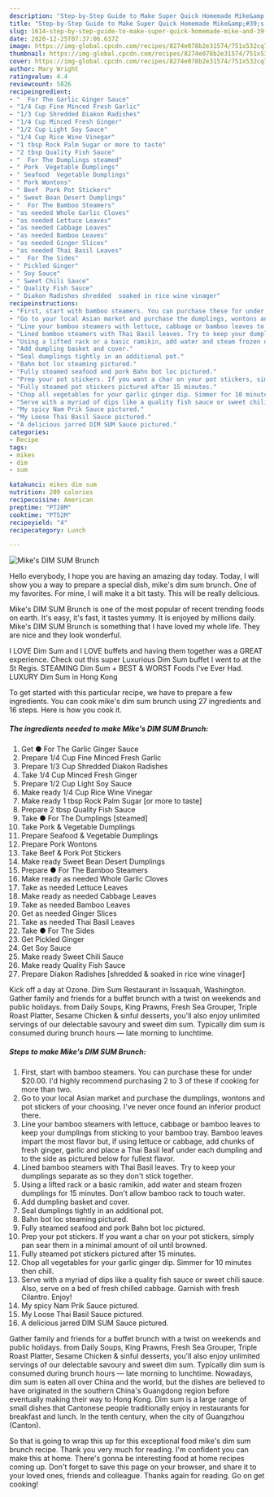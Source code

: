 ```yaml
---
description: "Step-by-Step Guide to Make Super Quick Homemade Mike&amp;#39;s DIM SUM Brunch"
title: "Step-by-Step Guide to Make Super Quick Homemade Mike&amp;#39;s DIM SUM Brunch"
slug: 1614-step-by-step-guide-to-make-super-quick-homemade-mike-and-39-s-dim-sum-brunch
date: 2020-12-25T07:37:06.637Z
image: https://img-global.cpcdn.com/recipes/8274e078b2e31574/751x532cq70/mikes-dim-sum-brunch-recipe-main-photo.jpg
thumbnail: https://img-global.cpcdn.com/recipes/8274e078b2e31574/751x532cq70/mikes-dim-sum-brunch-recipe-main-photo.jpg
cover: https://img-global.cpcdn.com/recipes/8274e078b2e31574/751x532cq70/mikes-dim-sum-brunch-recipe-main-photo.jpg
author: Mary Wright
ratingvalue: 4.4
reviewcount: 5826
recipeingredient:
- "  For The Garlic Ginger Sauce"
- "1/4 Cup Fine Minced Fresh Garlic"
- "1/3 Cup Shredded Diakon Radishes"
- "1/4 Cup Minced Fresh Ginger"
- "1/2 Cup Light Soy Sauce"
- "1/4 Cup Rice Wine Vinegar"
- "1 tbsp Rock Palm Sugar or more to taste"
- "2 tbsp Quality Fish Sauce"
- "  For The Dumplings steamed"
- " Pork  Vegetable Dumplings"
- " Seafood  Vegetable Dumplings"
- " Pork Wontons"
- " Beef  Pork Pot Stickers"
- " Sweet Bean Desert Dumplings"
- "  For The Bamboo Steamers"
- "as needed Whole Garlic Cloves"
- "as needed Lettuce Leaves"
- "as needed Cabbage Leaves"
- "as needed Bamboo Leaves"
- "as needed Ginger Slices"
- "as needed Thai Basil Leaves"
- "  For The Sides"
- " Pickled Ginger"
- " Soy Sauce"
- " Sweet Chili Sauce"
- " Quality Fish Sauce"
- " Diakon Radishes shredded  soaked in rice wine vinager"
recipeinstructions:
- "First, start with bamboo steamers. You can purchase these for under $20.00. I&#39;d highly recommend purchasing 2 to 3 of these if cooking for more than two."
- "Go to your local Asian market and purchase the dumplings, wontons and pot stickers of your choosing. I&#39;ve never once found an inferior product there."
- "Line your bamboo steamers with lettuce, cabbage or bamboo leaves to keep your dumplings from sticking to your bamboo tray. Bamboo leaves impart the most flavor but, if using lettuce or cabbage, add chunks of fresh ginger, garlic and place a Thai Basil leaf under each dumpling and to the side as pictured below for fullest flavor."
- "Lined bamboo steamers with Thai Basil leaves. Try to keep your dumplings separate as so they don&#39;t stick together."
- "Using a lifted rack or a basic ramikin, add water and steam frozen dumplings for 15 minutes. Don&#39;t allow bamboo rack to touch water."
- "Add dumpling basket and cover."
- "Seal dumplings tightly in an additional pot."
- "Bahn bot loc steaming pictured."
- "Fully steamed seafood and pork Bahn bot loc pictured."
- "Prep your pot stickers. If you want a char on your pot stickers, simply pan sear them in a minimal amount of oil until browned."
- "Fully steamed pot stickers pictured after 15 minutes."
- "Chop all vegetables for your garlic ginger dip. Simmer for 10 minutes then chill."
- "Serve with a myriad of dips like a quality fish sauce or sweet chili sauce. Also, serve on a bed of fresh chilled cabbage. Garnish with fresh Cilantro. Enjoy!"
- "My spicy Nam Prik Sauce pictured."
- "My Loose Thai Basil Sauce pictured."
- "A delicious jarred DIM SUM Sauce pictured."
categories:
- Recipe
tags:
- mikes
- dim
- sum

katakunci: mikes dim sum 
nutrition: 209 calories
recipecuisine: American
preptime: "PT28M"
cooktime: "PT52M"
recipeyield: "4"
recipecategory: Lunch

---
```



![Mike&#39;s DIM SUM Brunch](https://img-global.cpcdn.com/recipes/8274e078b2e31574/751x532cq70/mikes-dim-sum-brunch-recipe-main-photo.jpg)

Hello everybody, I hope you are having an amazing day today. Today, I will show you a way to prepare a special dish, mike&#39;s dim sum brunch. One of my favorites. For mine, I will make it a bit tasty. This will be really delicious.

Mike&#39;s DIM SUM Brunch is one of the most popular of recent trending foods on earth. It's easy, it's fast, it tastes yummy. It is enjoyed by millions daily. Mike&#39;s DIM SUM Brunch is something that I have loved my whole life. They are nice and they look wonderful.

I LOVE Dim Sum and I LOVE buffets and having them together was a GREAT experience. Check out this super Luxurious Dim Sum buffet I went to at the St Regis. STEAMING Dim Sum + BEST &amp; WORST Foods I&#39;ve Ever Had. LUXURY Dim Sum in Hong Kong


To get started with this particular recipe, we have to prepare a few ingredients. You can cook mike&#39;s dim sum brunch using 27 ingredients and 16 steps. Here is how you cook it.

<!--inarticleads1-->

##### The ingredients needed to make Mike&#39;s DIM SUM Brunch:

1. Get  ● For The Garlic Ginger Sauce
1. Prepare 1/4 Cup Fine Minced Fresh Garlic
1. Prepare 1/3 Cup Shredded Diakon Radishes
1. Take 1/4 Cup Minced Fresh Ginger
1. Prepare 1/2 Cup Light Soy Sauce
1. Make ready 1/4 Cup Rice Wine Vinegar
1. Make ready 1 tbsp Rock Palm Sugar [or more to taste]
1. Prepare 2 tbsp Quality Fish Sauce
1. Take  ● For The Dumplings [steamed]
1. Take  Pork &amp; Vegetable Dumplings
1. Prepare  Seafood &amp; Vegetable Dumplings
1. Prepare  Pork Wontons
1. Take  Beef &amp; Pork Pot Stickers
1. Make ready  Sweet Bean Desert Dumplings
1. Prepare  ● For The Bamboo Steamers
1. Make ready as needed Whole Garlic Cloves
1. Take as needed Lettuce Leaves
1. Make ready as needed Cabbage Leaves
1. Take as needed Bamboo Leaves
1. Get as needed Ginger Slices
1. Take as needed Thai Basil Leaves
1. Take  ● For The Sides
1. Get  Pickled Ginger
1. Get  Soy Sauce
1. Make ready  Sweet Chili Sauce
1. Make ready  Quality Fish Sauce
1. Prepare  Diakon Radishes [shredded &amp; soaked in rice wine vinager]


Kick off a day at Ozone. Dim Sum Restaurant in Issaquah, Washington. Gather family and friends for a buffet brunch with a twist on weekends and public holidays. from Daily Soups, King Prawns, Fresh Sea Grouper, Triple Roast Platter, Sesame Chicken &amp; sinful desserts, you&#39;ll also enjoy unlimited servings of our delectable savoury and sweet dim sum. Typically dim sum is consumed during brunch hours — late morning to lunchtime. 

<!--inarticleads2-->

##### Steps to make Mike&#39;s DIM SUM Brunch:

1. First, start with bamboo steamers. You can purchase these for under $20.00. I&#39;d highly recommend purchasing 2 to 3 of these if cooking for more than two.
1. Go to your local Asian market and purchase the dumplings, wontons and pot stickers of your choosing. I&#39;ve never once found an inferior product there.
1. Line your bamboo steamers with lettuce, cabbage or bamboo leaves to keep your dumplings from sticking to your bamboo tray. Bamboo leaves impart the most flavor but, if using lettuce or cabbage, add chunks of fresh ginger, garlic and place a Thai Basil leaf under each dumpling and to the side as pictured below for fullest flavor.
1. Lined bamboo steamers with Thai Basil leaves. Try to keep your dumplings separate as so they don&#39;t stick together.
1. Using a lifted rack or a basic ramikin, add water and steam frozen dumplings for 15 minutes. Don&#39;t allow bamboo rack to touch water.
1. Add dumpling basket and cover.
1. Seal dumplings tightly in an additional pot.
1. Bahn bot loc steaming pictured.
1. Fully steamed seafood and pork Bahn bot loc pictured.
1. Prep your pot stickers. If you want a char on your pot stickers, simply pan sear them in a minimal amount of oil until browned.
1. Fully steamed pot stickers pictured after 15 minutes.
1. Chop all vegetables for your garlic ginger dip. Simmer for 10 minutes then chill.
1. Serve with a myriad of dips like a quality fish sauce or sweet chili sauce. Also, serve on a bed of fresh chilled cabbage. Garnish with fresh Cilantro. Enjoy!
1. My spicy Nam Prik Sauce pictured.
1. My Loose Thai Basil Sauce pictured.
1. A delicious jarred DIM SUM Sauce pictured.


Gather family and friends for a buffet brunch with a twist on weekends and public holidays. from Daily Soups, King Prawns, Fresh Sea Grouper, Triple Roast Platter, Sesame Chicken &amp; sinful desserts, you&#39;ll also enjoy unlimited servings of our delectable savoury and sweet dim sum. Typically dim sum is consumed during brunch hours — late morning to lunchtime. Nowadays, dim sum is eaten all over China and the world, but the dishes are believed to have originated in the southern China&#39;s Guangdong region before eventually making their way to Hong Kong. Dim sum is a large range of small dishes that Cantonese people traditionally enjoy in restaurants for breakfast and lunch. In the tenth century, when the city of Guangzhou (Canton). 

So that is going to wrap this up for this exceptional food mike&#39;s dim sum brunch recipe. Thank you very much for reading. I'm confident you can make this at home. There's gonna be interesting food at home recipes coming up. Don't forget to save this page on your browser, and share it to your loved ones, friends and colleague. Thanks again for reading. Go on get cooking!

